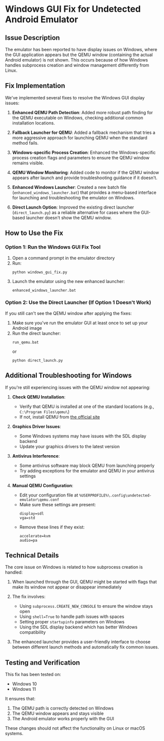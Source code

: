 # Windows GUI Fix for Undetected Android Emulator

## Issue Description

The emulator has been reported to have display issues on Windows, where the GUI application appears but the QEMU window (containing the actual Android emulator) is not shown. This occurs because of how Windows handles subprocess creation and window management differently from Linux.

## Fix Implementation

We've implemented several fixes to resolve the Windows GUI display issues:

1. **Enhanced QEMU Path Detection**: Added more robust path finding for the QEMU executable on Windows, checking additional common installation locations.

2. **Fallback Launcher for QEMU**: Added a fallback mechanism that tries a more aggressive approach for launching QEMU when the standard method fails.

3. **Windows-specific Process Creation**: Enhanced the Windows-specific process creation flags and parameters to ensure the QEMU window remains visible.

4. **QEMU Window Monitoring**: Added code to monitor if the QEMU window appears after launch and provide troubleshooting guidance if it doesn't.

5. **Enhanced Windows Launcher**: Created a new batch file (`enhanced_windows_launcher.bat`) that provides a menu-based interface for launching and troubleshooting the emulator on Windows.

6. **Direct Launch Option**: Improved the existing direct launcher (`direct_launch.py`) as a reliable alternative for cases where the GUI-based launcher doesn't show the QEMU window.

## How to Use the Fix

### Option 1: Run the Windows GUI Fix Tool

1. Open a command prompt in the emulator directory
2. Run:
   ```
   python windows_gui_fix.py
   ```
3. Launch the emulator using the new enhanced launcher:
   ```
   enhanced_windows_launcher.bat
   ```

### Option 2: Use the Direct Launcher (If Option 1 Doesn't Work)

If you still can't see the QEMU window after applying the fixes:

1. Make sure you've run the emulator GUI at least once to set up your Android image
2. Run the direct launcher:
   ```
   run_qemu.bat
   ```
   or
   ```
   python direct_launch.py
   ```

## Additional Troubleshooting for Windows

If you're still experiencing issues with the QEMU window not appearing:

1. **Check QEMU Installation**:
   - Verify that QEMU is installed at one of the standard locations (e.g., `C:\Program Files\qemu\`)
   - If not, install QEMU from [the official site](https://www.qemu.org/download/#windows)

2. **Graphics Driver Issues**:
   - Some Windows systems may have issues with the SDL display backend
   - Update your graphics drivers to the latest version

3. **Antivirus Interference**:
   - Some antivirus software may block QEMU from launching properly
   - Try adding exceptions for the emulator and QEMU in your antivirus settings

4. **Manual QEMU Configuration**:
   - Edit your configuration file at `%USERPROFILE%\.config\undetected-emulator\qemu.conf`
   - Make sure these settings are present:
     ```
     display=sdl
     vga=std
     ```
   - Remove these lines if they exist:
     ```
     accelerate=kvm
     audio=pa
     ```

## Technical Details

The core issue on Windows is related to how subprocess creation is handled:

1. When launched through the GUI, QEMU might be started with flags that make its window not appear or disappear immediately

2. The fix involves:
   - Using `subprocess.CREATE_NEW_CONSOLE` to ensure the window stays open
   - Using `shell=True` to handle path issues with spaces
   - Setting proper `startupinfo` parameters on Windows
   - Using the SDL display backend which has better Windows compatibility

3. The enhanced launcher provides a user-friendly interface to choose between different launch methods and automatically fix common issues.

## Testing and Verification

This fix has been tested on:
- Windows 10
- Windows 11

It ensures that:
1. The QEMU path is correctly detected on Windows
2. The QEMU window appears and stays visible
3. The Android emulator works properly with the GUI

These changes should not affect the functionality on Linux or macOS systems.